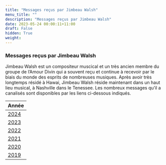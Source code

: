 ```yaml
---
title: "Messages reçus par Jimbeau Walsh"
menu_title: ""
description: "Messages reçus par Jimbeau Walsh"
date: 2023-05-24 00:00:11+11:00
draft: False
hidden: True
weight:
---
```

### Messages reçus par Jimbeau Walsh

Jimbeau Walsh est un compositeur muscical et un très ancien membre du groupe de l’Amour Divin qui a souvent reçu et continue à recevoir par le biais du monde des esprits de nombreuses musiques. Après avoir très longtemps résidé à Hawai, Jimbeau Walsh réside maintenant dans un haut lieu musical, à Nashville dans le Tenessee. Les nombreux messages qu’il a canalisés sont disponibles par les liens ci-dessous indiqués.

| **Année**
|---
| [2024](/fr-contemporary-messages/6-2-fr-contemporary-messages-per-medium/6-2-8-6-fr-jimbeau-walsh-2024/) |
| [2023](/fr-contemporary-messages/6-2-fr-contemporary-messages-per-medium/6-2-8-5-fr-jimbeau-walsh-2023/) |
| [2022](/fr-contemporary-messages/6-2-fr-contemporary-messages-per-medium/6-2-8-4-fr-jimbeau-walsh-2022/) |
| [2021](/fr-contemporary-messages/6-2-fr-contemporary-messages-per-medium/6-2-8-3-fr-jimbeau-walsh-2021/) |
| [2020](/fr-contemporary-messages/6-2-fr-contemporary-messages-per-medium/6-2-8-2-fr-jimbeau-walsh-2020//) |
| [2019](/fr-contemporary-messages/6-2-fr-contemporary-messages-per-medium/6-2-8-1-fr-jimbeau-walsh-2019/) |
